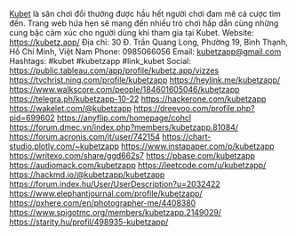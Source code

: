 [Kubet](https://kubetz.app/) là sân chơi đổi thưởng được hầu hết người chơi đam mê cá cược tìm đến. Trang web hứa hẹn sẽ mang đến nhiều trò chơi hấp dẫn cùng những cung bậc cảm xúc cho người dùng khi tham gia tại Kubet.
Website: https://kubetz.app/
Địa chỉ: 30 Đ. Trần Quang Long, Phường 19, Bình Thạnh, Hồ Chí Minh, Việt Nam
Phone: 0985066056
Email: kubetzapp@gmail.com
Hashtags: #kubet #kubetzapp #link_kubet
Social:
https://public.tableau.com/app/profile/kubetz.app/vizzes
https://tvchrist.ning.com/profile/kubetzapp
https://heylink.me/kubetzapp/
https://www.walkscore.com/people/184601605046/kubetzapp
https://telegra.ph/kubetzapp-10-22
https://hackerone.com/kubetzapp
https://wakelet.com/@kubetzapp
https://dreevoo.com/profile.php?pid=699602
https://anyflip.com/homepage/cohcl
https://forum.dmec.vn/index.php?members/kubetzapp.81084/
https://forum.acronis.com/it/user/742154
https://chart-studio.plotly.com/~kubetzapp
https://www.instapaper.com/p/kubetzapp
https://writexo.com/share/ggd662s7
https://pbase.com/kubetzapp
https://audiomack.com/kubetzapp
https://leetcode.com/u/kubetzapp/
https://hackmd.io/@kubetzapp/kubetzapp
https://forum.index.hu/User/UserDescription?u=2032422
https://www.elephantjournal.com/profile/kubetzapp/
https://pxhere.com/en/photographer-me/4408380
https://www.spigotmc.org/members/kubetzapp.2149029/
https://starity.hu/profil/498935-kubetzapp/


